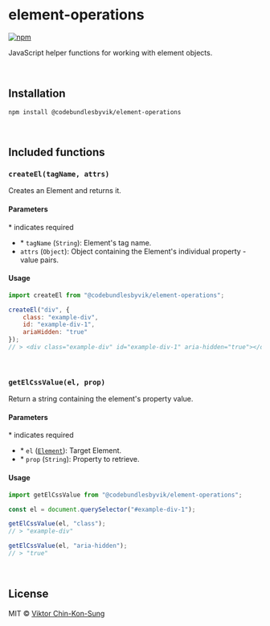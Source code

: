 # element-operations
[![npm](https://img.shields.io/npm/v/@codebundlesbyvik/element-operations)](https://www.npmjs.com/package/@codebundlesbyvik/element-operations)

JavaScript helper functions for working with element objects.

<br>

## Installation

`npm install @codebundlesbyvik/element-operations`

<br>

## Included functions

### `createEl(tagName, attrs)`

Creates an Element and returns it.

#### Parameters

\* indicates required

 - \* `tagName` (`String`): Element's tag name.
 - `attrs` (`Object`): Object containing the Element's individual property - value pairs.

#### Usage

```javascript
import createEl from "@codebundlesbyvik/element-operations";

createEl("div", {
    class: "example-div",
    id: "example-div-1",
    ariaHidden: "true"
});
// > <div class="example-div" id="example-div-1" aria-hidden="true"></div>
```

<br>

### `getElCssValue(el, prop)`

Return a string containing the element's property value.

#### Parameters

\* indicates required

 - \* `el` ([`Element`](https://developer.mozilla.org/en-US/docs/Web/API/Element)): Target Element.
 - \* `prop` (`String`): Property to retrieve.

#### Usage

```javascript
import getElCssValue from "@codebundlesbyvik/element-operations";

const el = document.querySelector("#example-div-1");

getElCssValue(el, "class");
// > "example-div"

getElCssValue(el, "aria-hidden");
// > "true"
```

<br>

## License

MIT © [Viktor Chin-Kon-Sung](https://github.com/vikputthiscodeongit)
